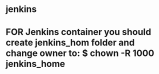 # jenkins
# FOR Jenkins container you should create jenkins_hom folder and change owner to: $ chown -R 1000 jenkins_home

